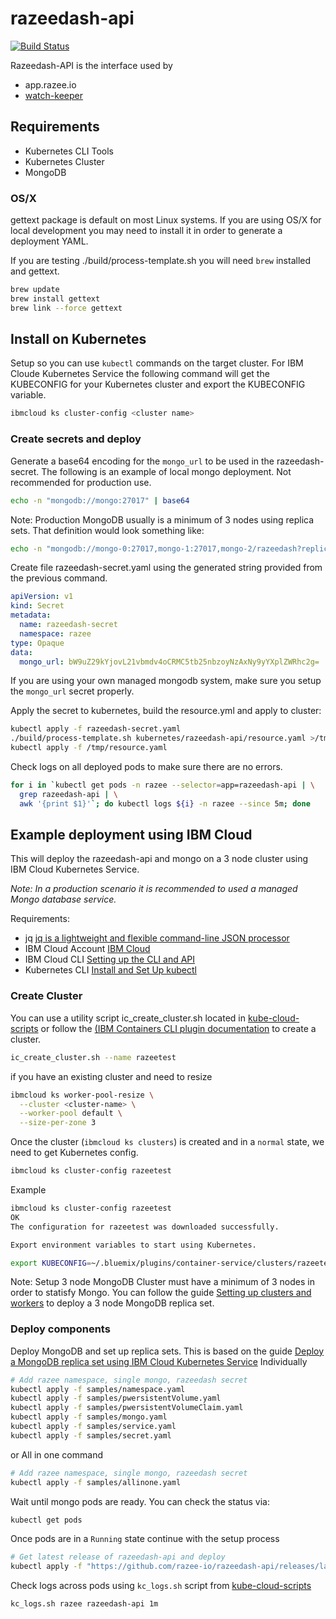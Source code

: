 # razeedash-api

[![Build Status](https://travis-ci.com/razee-io/Razeedash-api.svg?branch=master)](https://travis-ci.com/razee-io/Razeedash-api)

Razeedash-API is the interface used by

- app.razee.io
- [watch-keeper](https://github.com/razee-io/watch-keeper)

## Requirements

- Kubernetes CLI Tools
- Kubernetes Cluster
- MongoDB

### OS/X

gettext package is default on most Linux systems.  If you are using OS/X for
local development you may need to install it in order to generate a deployment
YAML.

If you are testing ./build/process-template.sh you will need `brew` installed
and gettext.

```bash
brew update
brew install gettext
brew link --force gettext
```

## Install on Kubernetes

Setup so you can use `kubectl` commands on the target cluster.  For IBM Cloude
Kubernetes Service the following command will get the KUBECONFIG for your
Kubernetes cluster and export the KUBECONFIG variable.

```bash
ibmcloud ks cluster-config <cluster name>
```

### Create secrets and deploy

Generate a base64 encoding for the `mongo_url` to be used in the
razeedash-secret. The following is an example of local mongo deployment.
Not recommended for production use.

<!--Markdownlint-disable MD013-->
```bash
echo -n "mongodb://mongo:27017" | base64
```

Note:
Production MongoDB usually is a minimum of 3 nodes using replica sets.  That
definition would look something like:

```bash
echo -n "mongodb://mongo‑0:27017,mongo‑1:27017,mongo‑2/razeedash?replicaSet=rs0" | base64
```
<!--Markdownlint-enable MD013-->

Create file razeedash-secret.yaml using the generated string provided from the
previous command.

```yaml
apiVersion: v1
kind: Secret
metadata:
  name: razeedash-secret
  namespace: razee
type: Opaque
data:
  mongo_url: bW9uZ29kYjovL21vbmdv4oCRMC5tb25nbzoyNzAxNy9yYXplZWRhc2g=
```

If you are using your own managed mongodb system, make sure you
setup the `mongo_url` secret properly.

Apply the secret to kubernetes, build the resource.yml and apply to cluster:

```bash
kubectl apply -f razeedash-secret.yaml
./build/process-template.sh kubernetes/razeedash-api/resource.yaml >/tmp/resource.yaml
kubectl apply -f /tmp/resource.yaml
```

Check logs on all deployed pods to make sure there are no errors.

```bash
for i in `kubectl get pods -n razee --selector=app=razeedash-api | \
  grep razeedash-api | \
  awk '{print $1}'`; do kubectl logs ${i} -n razee --since 5m; done
```

## Example deployment using IBM Cloud

This will deploy the razeedash-api and mongo on a 3 node cluster using IBM
Cloud Kubernetes Service.

*Note: In a production scenario it is recommended to used a managed Mongo
database service.*

Requirements:

- jq [jq is a lightweight and flexible command-line JSON processor](https://stedolan.github.io/jq/)
- IBM Cloud Account [IBM Cloud](https://www.ibm.com/cloud/)
- IBM Cloud CLI [Setting up the CLI and API](https://cloud.ibm.com/docs/containers?topic=containers-cs_cli_install)
- Kubernetes CLI [Install and Set Up kubectl](https://kubernetes.io/docs/tasks/tools/install-kubectl/)

### Create Cluster

You can use a utility script ic_create_cluster.sh located in
[kube-cloud-scripts](https://github.com/razee-io/kube-cloud-scripts) or
follow the [(IBM Containers CLI plugin documentation](https://cloud.ibm.com/docs/containers?topic=containers-cli-plugin-cs_cli_reference#cs_cluster_create)
to create a cluster.

```bash
ic_create_cluster.sh --name razeetest
```

if you have an existing cluster and need to resize

```bash
ibmcloud ks worker-pool-resize \
  --cluster <cluster-name> \
  --worker-pool default \
  --size-per-zone 3
```

Once the cluster (`ibmcloud ks clusters`) is created and in a `normal` state, we
need to get Kubernetes config.

```bash
ibmcloud ks cluster-config razeetest
```

Example

```bash
ibmcloud ks cluster-config razeetest
OK
The configuration for razeetest was downloaded successfully.

Export environment variables to start using Kubernetes.

export KUBECONFIG=~/.bluemix/plugins/container-service/clusters/razeetest/kube-config-wdc07-razeetest.yml
```

Note: Setup 3 node MongoDB
Cluster must have a minimum of 3 nodes in order to statisfy Mongo.  You can follow
the guide [Setting up clusters and workers](https://cloud.ibm.com/docs/containers?topic=containers-clusters#clusters)
to deploy a 3 node MongoDB replica set.

### Deploy components

Deploy MongoDB and set up replica sets.  This is based on the guide
[Deploy a MongoDB replica set using IBM Cloud Kubernetes Service](https://developer.ibm.com/tutorials/cl-deploy-mongodb-replica-set-using-ibm-cloud-container-service/)
Individually

```bash
# Add razee namespace, single mongo, razeedash secret
kubectl apply -f samples/namespace.yaml
kubectl apply -f samples/pwersistentVolume.yaml
kubectl apply -f samples/pwersistentVolumeClaim.yaml
kubectl apply -f samples/mongo.yaml
kubectl apply -f samples/service.yaml
kubectl apply -f samples/secret.yaml
```

or All in one command

```bash
# Add razee namespace, single mongo, razeedash secret
kubectl apply -f samples/allinone.yaml
```

Wait until mongo pods are ready.  You can check the status via:

```bash
kubectl get pods
```

Once pods are in a `Running` state continue with the setup process

```bash
# Get latest release of razeedash-api and deploy
kubectl apply -f "https://github.com/razee-io/razeedash-api/releases/latest/download/resource.yaml"
```

Check logs across pods using `kc_logs.sh` script from
[kube-cloud-scripts](https://github.com/razee-io/kube-cloud-scripts)

```bash
kc_logs.sh razee razeedash-api 1m
```
